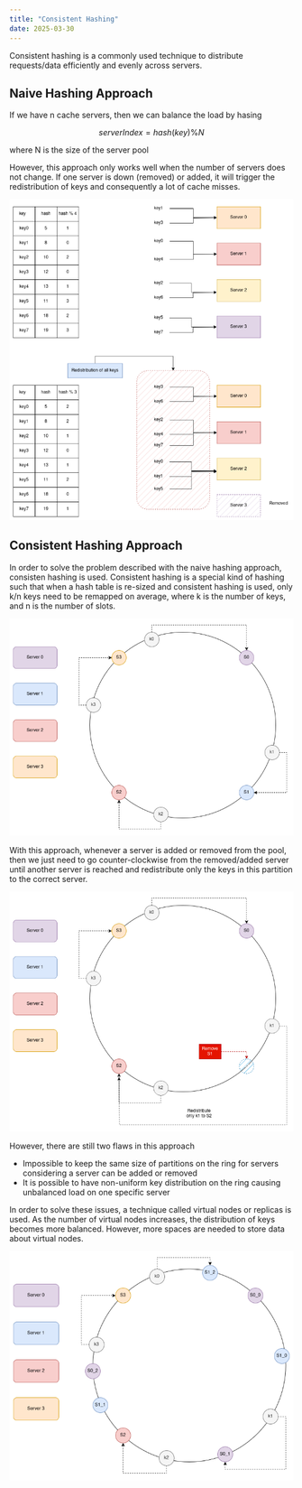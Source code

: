 ```yaml
---
title: "Consistent Hashing"
date: 2025-03-30
---
```


Consistent hashing is a commonly used technique to distribute requests/data
efficiently and evenly across servers.

## Naive Hashing Approach

If we have n cache servers, then we can balance the load by hasing

$$serverIndex = hash(key) \% N $$

where N is the size of the server pool

However, this approach only works well when the number of servers does not
change. If one server is down (removed) or added, it will trigger the
redistribution of keys and consequently a lot of cache misses.

![Basic Hashing](https://raw.githubusercontent.com/da0p/GithubPage/main/docs/assets/basic_hashing.drawio.png)

## Consistent Hashing Approach

In order to solve the problem described with the naive hashing approach,
consisten hashing is used. Consistent hashing is a special kind of hashing such
that when a hash table is re-sized and consistent hashing is used, only k/n keys
need to be remapped on average, where k is the number of keys, and n is the
number of slots.

![Consistent Hashing](https://raw.githubusercontent.com/da0p/GithubPage/main/docs/assets/consistent_hashing.drawio.png)

With this approach, whenever a server is added or removed from the pool, then we
just need to go counter-clockwise from the removed/added server until another
server is reached and redistribute only the keys in this partition to the
correct server.

![Consistent Hashing](https://raw.githubusercontent.com/da0p/GithubPage/main/docs/assets/consistent_hashing_removal.drawio.png)

However, there are still two flaws in this approach

- Impossible to keep the same size of partitions on the ring for servers
  considering a server can be added or removed
- It is possible to have non-uniform key distribution on the ring causing
  unbalanced load on one specific server

In order to solve these issues, a technique called virtual nodes or replicas is
used. As the number of virtual nodes increases, the distribution of keys becomes
more balanced. However, more spaces are needed to store data about virtual
nodes.

![Virtual Nodes](https://raw.githubusercontent.com/da0p/GithubPage/main/docs/assets/consistent_hashing_virtual_nodes.drawio.png)
